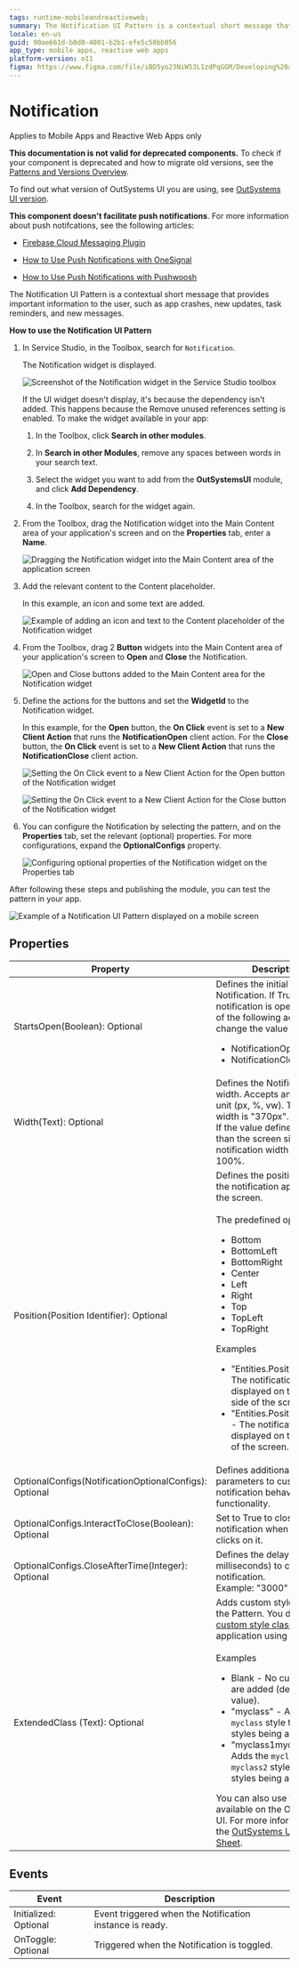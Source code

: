 ```yaml
---
tags: runtime-mobileandreactiveweb;  
summary: The Notification UI Pattern is a contextual short message that provides important information to the user. 
locale: en-us
guid: 90ae661d-b0d0-4001-b2b1-efe5c50bb056
app_type: mobile apps, reactive web apps
platform-version: o11
figma: https://www.figma.com/file/iBD5yo23NiW53L1zdPqGGM/Developing%20an%20Application?node-id=213:33
---
```


# Notification

<div class="info" markdown="1">

Applies to Mobile Apps and Reactive Web Apps only

</div>

<div class="info" markdown="1">

**This documentation is not valid for deprecated components.** To check if your component is deprecated and how to migrate old versions, see the [Patterns and Versions Overview](https://outsystemsui.outsystems.com/OutsystemsUiWebsite/MigrationOverview).

To find out what version of OutSystems UI you are using, see [OutSystems UI version](../../intro.md#outsystems-ui-version).

</div>

<div class="info" markdown="1">

**This component doesn't facilitate push notifications**. For more information about push notifcations, see the following articles:

* [Firebase Cloud Messaging Plugin](../../../../../integration-with-systems/mobile-plugins/firebase/firebase-messaging.md)

* [How to Use Push Notifications with OneSignal](https://success.outsystems.com/documentation/how_to_guides/integrations/how_to_use_push_notifications_with_onesignal/)

* [How to Use Push Notifications with Pushwoosh](https://success.outsystems.com/documentation/how_to_guides/integrations/how_to_use_push_notifications_with_pushwoosh/)

</div>

The Notification UI Pattern is a contextual short message that provides important information to the user, such as app crashes, new updates, task reminders, and new messages.

**How to use the Notification UI Pattern**

1. In Service Studio, in the Toolbox, search for `Notification`.

    The Notification widget is displayed.

    ![Screenshot of the Notification widget in the Service Studio toolbox](images/notification-widget-ss.png "Notification Widget in Service Studio")

    If the UI widget doesn't display, it's because the dependency isn't added. This happens because the Remove unused references setting is enabled. To make the widget available in your app:

    1. In the Toolbox, click **Search in other modules**.

    1. In **Search in other Modules**, remove any spaces between words in your search text.
    
    1. Select the widget you want to add from the **OutSystemsUI** module, and click **Add Dependency**. 
    
    1. In the Toolbox, search for the widget again.

1. From the Toolbox, drag the Notification widget into the Main Content area of your application's screen and on the **Properties** tab, enter a **Name**.

    ![Dragging the Notification widget into the Main Content area of the application screen](images/notification-dragwidget-ss.png "Drag Notification Widget to Screen")

 1. Add the relevant content to the Content placeholder. 

    In this example, an icon and some text are added. 

    ![Example of adding an icon and text to the Content placeholder of the Notification widget](images/notification-content-ss.png "Add Content to Notification Placeholder")

1. From the Toolbox, drag 2 **Button** widgets into the Main Content area of your application's screen to **Open** and **Close** the Notification. 

    ![Open and Close buttons added to the Main Content area for the Notification widget](images/notification-buttons-ss.png "Notification Open and Close Buttons")

1. Define the actions for the buttons and set the **WidgetId** to the Notification widget.

    In this example, for the **Open** button, the **On Click** event is set to a **New Client Action** that runs the **NotificationOpen** client action. For the **Close** button, the **On Click** event is set to a **New Client Action** that runs the **NotificationClose** client action.

    ![Setting the On Click event to a New Client Action for the Open button of the Notification widget](images/notification-open-ss.png "Define Action for Open Button")

    ![Setting the On Click event to a New Client Action for the Close button of the Notification widget](images/notification-close-ss.png "Define Action for Close Button")

1. You can configure the Notification by selecting the pattern, and on the **Properties** tab, set the relevant (optional) properties. For more configurations, expand the **OptionalConfigs** property.

    ![Configuring optional properties of the Notification widget on the Properties tab](images/notification-properties-ss.png "Notification Properties Configuration")

After following these steps and publishing the module, you can test the pattern in your app.

![Example of a Notification UI Pattern displayed on a mobile screen](images/notification-example.png "Notification UI Pattern Example")

## Properties

| Property | Description |
|---|---|
| StartsOpen(Boolean): Optional| Defines the initial state of the Notification. If True, the notification is open. Use one of the following actions to change the value afterward:<ul><li>NotificationOpen</li><li>NotificationClose</li></ul>  |
| Width(Text): Optional | Defines the Notification width. Accepts any kind of unit (px, %, vw). The default width is "370px".<br/>If the value defined is bigger than the screen size, the notification width will be 100%. |
| Position(Position Identifier): Optional| Defines the position where the notification appears on the screen.<br/><br/>The predefined options are:<ul><li>Bottom</li><li>BottomLeft</li><li>BottomRight</li><li>Center</li><li>Left</li><li>Right</li><li>Top</li><li>TopLeft</li><li>TopRight</li></ul>Examples<ul><li>"Entities.Position.Right" - The notification is displayed on the right side of the screen.</li><li>"Entities.Position.Bottom" - The notification is displayed on the bottom of the screen.</li></ul> |
| OptionalConfigs(NotificationOptionalConfigs): Optional | Defines additional parameters to customize the notification behavior and functionality. |
| OptionalConfigs.InteractToClose(Boolean): Optional | Set to True to close the notification when the user clicks on it. |
| OptionalConfigs.CloseAfterTime(Integer): Optional| Defines the delay time (in milliseconds) to close the notification.<br/>Example: "3000" |
| ExtendedClass (Text): Optional| Adds custom style classes to the Pattern. You define your [custom style classes](../../../look-feel/css.md) in your application using CSS.<br/><br/>Examples <ul><li>Blank - No custom styles are added (default value).</li><li>"myclass" - Adds the ``myclass`` style to the UI styles being applied.</li><li>"myclass1myclass2" - Adds the ``myclass1`` and ``myclass2`` styles to the UI styles being applied.</li></ul>You can also use the classes available on the OutSystems UI. For more information, see the [OutSystems UI Cheat Sheet](https://outsystemsui.outsystems.com/OutSystemsUIWebsite/CheatSheet). |

## Events

|Event| Description  | 
|---|---|
|Initialized: Optional  | Event triggered when the Notification instance is ready. | 
|OnToggle: Optional  | Triggered when the Notification is toggled.  | 





